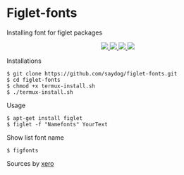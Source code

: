 # Figlet-fonts
Installing font for figlet packages

<p align="center">
  <a href="">
    <img src="https://img.shields.io/badge/language-bash-blue.svg">
 </a>
  <a href="">
      <img src="https://img.shields.io/github/issues/saydog/figlet-fonts.svg">
  </a>
  <a href="">
      <img src="https://img.shields.io/badge/dependencies%20-figlet-orange.svg">
 </a>
  <a href="https://instagram.com/saydog.official">
    <img src="https://img.shields.io/badge/instagram-saydog.official-blue.svg">
 </a>
</p>

Installations
````
$ git clone https://github.com/saydog/figlet-fonts.git
$ cd figlet-fonts
$ chmod +x termux-install.sh
$ ./termux-install.sh
````
Usage
````
$ apt-get install figlet
$ figlet -f "Namefonts" YourText
````
Show list font name
````
$ figfonts
````
Sources by <a href="https://github.com/xero/figlet-fonts">xero</a>
